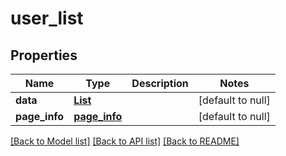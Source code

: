 # user_list
## Properties

Name | Type | Description | Notes
------------ | ------------- | ------------- | -------------
**data** | [**List**](user.md) |  | [default to null]
**page\_info** | [**page_info**](page_info.md) |  | [default to null]

[[Back to Model list]](../README.md#documentation-for-models) [[Back to API list]](../README.md#documentation-for-api-endpoints) [[Back to README]](../README.md)

